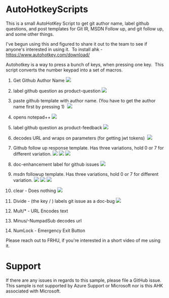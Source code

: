 # AutoHotkeyScripts

This is a small AutoHotKey Script to get git author name, label github questions, and post templates for Git IR, MSDN Follow up, and git follow up, and some other things.

I've begun using this and figured to share it out to the team to see if anyone's interested in using it. 
To install ahk - https://www.autohotkey.com/download/

Autohotkey is a way to press a bunch of keys, when pressing one key. 
This script converts the number keypad into a set of macros. 

1. Get Github Author Name
![](Gifs/1_Get_OP_Name.gif)


1. label github question as product-question
![](Gifs/2_Label_Product_Question.gif)


1. paste github template with author name. (You have to get the author name first by pressing 1) 
![](Gifs/3_Initial_Response.gif)


1. opens notepad++
![](Gifs/4_Open_Notepad++.gif)


1. label github question as product-feedback
![](Gifs/5_Label_Feedback.gif)


1. decodes URL and wraps on parameters (for getting jwt tokens) 
![](Gifs/6_Decode_URL_Wrap_Params.gif)


1. Github follow up response template. Has three variations, hold 0 or 7 for different variation.
![](Gifs/7_GitHub_Follow_Up.gif)
![](Gifs/7+0_GitHub_Follow_Up.gif)
![](Gifs/7+Dot_GitHub_Follow_Up.gif)


1. doc-enhancement label for github issues
![](Gifs/8_Label_Doc_Enhancement.gif)


1. msdn followup template. Has three variations, hold 0 or 7 for different variation.
![](Gifs/9_MSDN_Follow_Up.gif)
![](Gifs/9+0_MSDN_Follow_Up.gif)
![](Gifs/9+Dot_MSDN_Follow_Up.gif)


1. clear - Does nothing
![](1_Get_OP_Name.gif)


1. Divide - (the key / ) labels git issue as a doc-bug
![](Gifs/Divide_Label_Doc_Bug.gif)


1. Mult/* - URL Encodes text
1. Minus/-NumpadSub decodes url 
1. NumLock  - Emergency Exit Button 

Please reach out to FRHU, if you're interested in a short video of me using it. 

# Support
If there are any issues in regards to this sample, please file a GitHub issue. This sample is not supported by Azure Support or Microsoft nor is this AHK associated with Microsoft.
